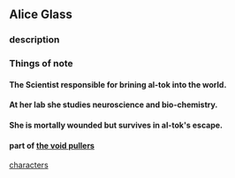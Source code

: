 ## Alice Glass


### description

### Things of note


#### The Scientist responsible for brining al-tok into the world. 
#### At her lab she studies neuroscience and bio-chemistry. 
#### She is mortally wounded but survives in al-tok's escape.
#### part of  [the void pullers](/namshubettulpa/world/the-void-pullers.md)

[characters](../index.md)